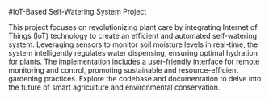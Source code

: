 #IoT-Based Self-Watering System Project

This project focuses on revolutionizing plant care by integrating Internet of Things (IoT) technology to create an efficient and automated self-watering system. Leveraging sensors to monitor soil moisture levels in real-time, the system intelligently regulates water dispensing, ensuring optimal hydration for plants. The implementation includes a user-friendly interface for remote monitoring and control, promoting sustainable and resource-efficient gardening practices. Explore the codebase and documentation to delve into the future of smart agriculture and environmental conservation.
